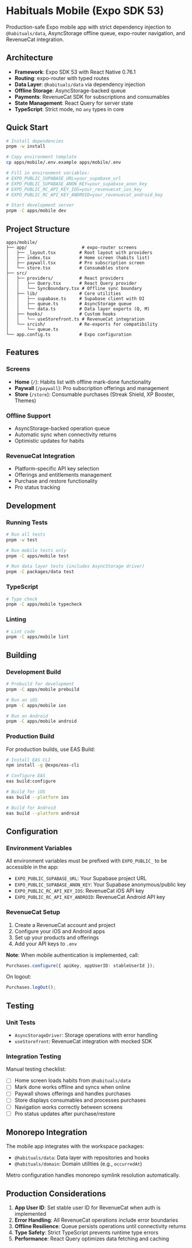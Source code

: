 # Habituals Mobile (Expo SDK 53)

Production-safe Expo mobile app with strict dependency injection to `@habituals/data`, AsyncStorage offline queue, expo-router navigation, and RevenueCat integration.

## Architecture

- **Framework**: Expo SDK 53 with React Native 0.76.1
- **Routing**: expo-router with typed routes
- **Data Layer**: `@habituals/data` via dependency injection
- **Offline Storage**: AsyncStorage-backed queue
- **Payments**: RevenueCat SDK for subscriptions and consumables
- **State Management**: React Query for server state
- **TypeScript**: Strict mode, no `any` types in core

## Quick Start

```bash
# Install dependencies
pnpm -w install

# Copy environment template
cp apps/mobile/.env.example apps/mobile/.env

# Fill in environment variables:
# EXPO_PUBLIC_SUPABASE_URL=your_supabase_url
# EXPO_PUBLIC_SUPABASE_ANON_KEY=your_supabase_anon_key
# EXPO_PUBLIC_RC_API_KEY_IOS=your_revenuecat_ios_key
# EXPO_PUBLIC_RC_API_KEY_ANDROID=your_revenuecat_android_key

# Start development server
pnpm -C apps/mobile dev
```

## Project Structure

```
apps/mobile/
├── app/                     # expo-router screens
│   ├── _layout.tsx         # Root layout with providers
│   ├── index.tsx           # Home screen (habits list)
│   ├── paywall.tsx         # Pro subscription screen
│   └── store.tsx           # Consumables store
├── src/
│   ├── providers/          # React providers
│   │   ├── Query.tsx       # React Query provider
│   │   └── SyncBoundary.tsx # Offline sync boundary
│   ├── lib/                # Core utilities
│   │   ├── supabase.ts     # Supabase client with DI
│   │   ├── queue.ts        # AsyncStorage queue
│   │   └── data.ts         # Data layer exports (Q, M)
│   ├── hooks/              # Custom hooks
│   │   └── useStorefront.ts # RevenueCat integration
│   └── srcish/             # Re-exports for compatibility
│       └── queue.ts
└── app.config.ts           # Expo configuration
```

## Features

### Screens

- **Home** (`/`): Habits list with offline mark-done functionality
- **Paywall** (`/paywall`): Pro subscription offerings and management
- **Store** (`/store`): Consumable purchases (Streak Shield, XP Booster, Themes)

### Offline Support

- AsyncStorage-backed operation queue
- Automatic sync when connectivity returns
- Optimistic updates for habits

### RevenueCat Integration

- Platform-specific API key selection
- Offerings and entitlements management
- Purchase and restore functionality
- Pro status tracking

## Development

### Running Tests

```bash
# Run all tests
pnpm -w test

# Run mobile tests only
pnpm -C apps/mobile test

# Run data layer tests (includes AsyncStorage driver)
pnpm -C packages/data test
```

### TypeScript

```bash
# Type check
pnpm -C apps/mobile typecheck
```

### Linting

```bash
# Lint code
pnpm -C apps/mobile lint
```

## Building

### Development Build

```bash
# Prebuild for development
pnpm -C apps/mobile prebuild

# Run on iOS
pnpm -C apps/mobile ios

# Run on Android
pnpm -C apps/mobile android
```

### Production Build

For production builds, use EAS Build:

```bash
# Install EAS CLI
npm install -g @expo/eas-cli

# Configure EAS
eas build:configure

# Build for iOS
eas build --platform ios

# Build for Android
eas build --platform android
```

## Configuration

### Environment Variables

All environment variables must be prefixed with `EXPO_PUBLIC_` to be accessible in the app:

- `EXPO_PUBLIC_SUPABASE_URL`: Your Supabase project URL
- `EXPO_PUBLIC_SUPABASE_ANON_KEY`: Your Supabase anonymous/public key
- `EXPO_PUBLIC_RC_API_KEY_IOS`: RevenueCat iOS API key
- `EXPO_PUBLIC_RC_API_KEY_ANDROID`: RevenueCat Android API key

### RevenueCat Setup

1. Create a RevenueCat account and project
2. Configure your iOS and Android apps
3. Set up your products and offerings
4. Add your API keys to `.env`

**Note**: When mobile authentication is implemented, call:
```typescript
Purchases.configure({ apiKey, appUserID: stableUserId });
```

On logout:
```typescript
Purchases.logOut();
```

## Testing

### Unit Tests

- `AsyncStorageDriver`: Storage operations with error handling
- `useStorefront`: RevenueCat integration with mocked SDK

### Integration Testing

Manual testing checklist:

- [ ] Home screen loads habits from `@habituals/data`
- [ ] Mark done works offline and syncs when online
- [ ] Paywall shows offerings and handles purchases
- [ ] Store displays consumables and processes purchases
- [ ] Navigation works correctly between screens
- [ ] Pro status updates after purchase/restore

## Monorepo Integration

The mobile app integrates with the workspace packages:

- `@habituals/data`: Data layer with repositories and hooks
- `@habituals/domain`: Domain utilities (e.g., `occurredAt`)

Metro configuration handles monorepo symlink resolution automatically.

## Production Considerations

1. **App User ID**: Set stable user ID for RevenueCat when auth is implemented
2. **Error Handling**: All RevenueCat operations include error boundaries
3. **Offline Resilience**: Queue persists operations until connectivity returns
4. **Type Safety**: Strict TypeScript prevents runtime type errors
5. **Performance**: React Query optimizes data fetching and caching